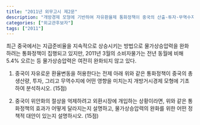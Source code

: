 ```yaml
---
title: "2011년 외무고시 제2문"
description: "개방경제 모형에 기반하여 자유환율제 통화정책이 중국의 산출·투자·무역수지에 미치는 영향을 분석하는 문제"
categories: ["외교관후보자"]
tags: ["2011"]
---
```


최근 중국에서는 지급준비율을 지속적으로 상승시키는 방법으로 물가상승압력을 완화하려는 통화정책이 집행되고 있지만, 2011년 3월의 소비자물가는 전년 동월에 비해 5.4% 오르는 등 물가상승압력은 여전히 완화되지 않고 있다.

1) 중국이 자유로운 환율변동을 허용한다는 전제 아래 위와 같은 통화정책이 중국의 총생산량, 투자, 그리고 무역수지에 어떤 영향을 미치는지 개방거시경제 모형에 기초하여 분석하시오. (15점)

2) 중국이 위안화의 절상을 억제하려고 외환시장에 개입하는 상황이라면, 위와 같은 통화정책의 효과가 어떻게 달라지는지 설명하고, 물가상승압력의 완화를 위한 어떤 정책적 대안이 있는지 설명하시오. (15점)
